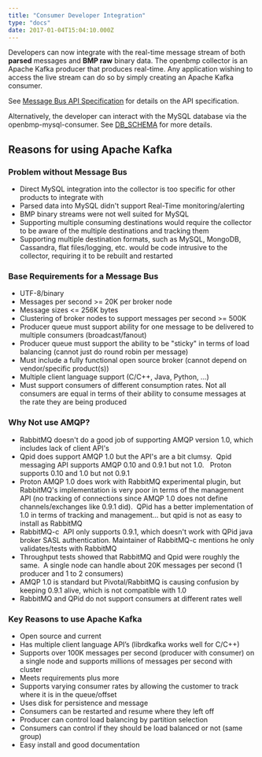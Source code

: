 ```yaml
---
title: "Consumer Developer Integration"
type: "docs"
date: 2017-01-04T15:04:10.000Z
---
```


Developers can now integrate with the real-time message stream of both **parsed** messages and **BMP raw** binary data.   The openbmp collector is an Apache Kafka producer that produces real-time. Any application wishing to access the live stream can do so by simply creating an Apache Kafka consumer.    

<!--more-->

See [Message Bus API Specification](MESSAGE_BUS_API.md) for details on the API specification. 

Alternatively, the developer can interact with the MySQL database via the openbmp-mysql-consumer.  See [DB_SCHEMA](http://www.openbmp.org/#!docs/DB_SCHMEA.md) for more details. 

Reasons for using Apache Kafka
------------------------------

### Problem without Message Bus


* Direct MySQL integration into the collector is too specific for other products to integrate with
* Parsed data into MySQL didn't support Real-Time monitoring/alerting
* BMP binary streams were not well suited for MySQL
* Supporting multiple consuming destinations would require the collector to be aware of the multiple destinations and tracking them
* Supporting multiple destination formats, such as MySQL, MongoDB, Cassandra, flat files/logging, etc. would be code intrusive to the collector, requiring it to be rebuilt and restarted

### Base Requirements for a Message Bus
* UTF-8/binary
* Messages per second >= 20K per broker node
* Message sizes <= 256K bytes
* Clustering of broker nodes to support messages per second >= 500K
* Producer queue must support ability for one message to be delivered to multiple consumers (broadcast/fanout)
* Producer queue must support the ability to be "sticky" in terms of load balancing (cannot just do round robin per message)
* Must include a fully functional open source broker (cannot depend on vendor/specific product(s))
* Multiple client language support (C/C++, Java, Python, ...)
* Must support consumers of different consumption rates. Not all consumers are equal in terms of their ability to consume messages at the rate they are being produced


### Why Not use AMQP?

* RabbitMQ doesn't do a good job of supporting AMQP version 1.0, which includes lack of client API's
* Qpid does support AMQP 1.0 but the API's are a bit clumsy.  Qpid messaging API supports AMQP 0.10 and 0.9.1 but not 1.0.   Proton supports 0.10 and 1.0 but not 0.9.1
* Proton AMQP 1.0 does work with RabbitMQ experimental plugin, but RabbitMQ's implementation is very poor in terms of the management API (no tracking of connections since AMQP 1.0 does not define channels/exchanges like 0.9.1 did).  QPid has a better implementation of 1.0 in terms of tracking and management... but qpid is not as easy to install as RabbitMQ
* RabbitMQ-c  API only supports 0.9.1, which doesn't work with QPid java broker SASL authentication. Maintainer of RabbitMQ-c mentions he only validates/tests with RabbitMQ
* Throughput tests showed that RabbitMQ and Qpid were roughly the same.  A single node can handle about 20K messages per second (1 producer and 1 to 2 consumers)
* AMQP 1.0 is standard but Pivotal/RabbitMQ is causing confusion by keeping 0.9.1 alive, which is not compatible with 1.0
* RabbitMQ and QPid do not support consumers at different rates well

### Key Reasons to use Apache Kafka

* Open source and current
* Has multiple client language API’s (librdkafka works well for C/C++)
* Supports over 100K messages per second (producer with consumer) on a single node and supports millions of messages per second with cluster
* Meets requirements plus more
* Supports varying consumer rates by allowing the customer to track where it is in the queue/offset
* Uses disk for persistence and message
* Consumers can be restarted and resume where they left off
* Producer can control load balancing by partition selection
* Consumers can control if they should be load balanced or not (same group)
* Easy install and good documentation

